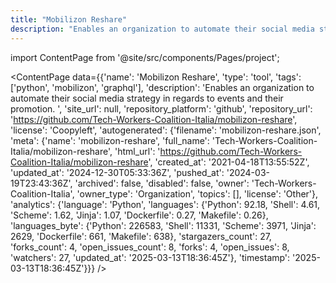 ```yaml
---
title: "Mobilizon Reshare"
description: "Enables an organization to automate their social media strategy in regards to events and their promotion. "
---
```

import ContentPage from '@site/src/components/Pages/project';

<ContentPage
    data={{'name': 'Mobilizon Reshare', 'type': 'tool', 'tags': ['python', 'mobilizon', 'graphql'], 'description': 'Enables an organization to automate their social media strategy in regards to events and their promotion. ', 'site_url': null, 'repository_platform': 'github', 'repository_url': 'https://github.com/Tech-Workers-Coalition-Italia/mobilizon-reshare', 'license': 'Coopyleft', 'autogenerated': {'filename': 'mobilizon-reshare.json', 'meta': {'name': 'mobilizon-reshare', 'full_name': 'Tech-Workers-Coalition-Italia/mobilizon-reshare', 'html_url': 'https://github.com/Tech-Workers-Coalition-Italia/mobilizon-reshare', 'created_at': '2021-04-18T13:55:52Z', 'updated_at': '2024-12-30T05:33:36Z', 'pushed_at': '2024-03-19T23:43:36Z', 'archived': false, 'disabled': false, 'owner': 'Tech-Workers-Coalition-Italia', 'owner_type': 'Organization', 'topics': [], 'license': 'Other'}, 'analytics': {'language': 'Python', 'languages': {'Python': 92.18, 'Shell': 4.61, 'Scheme': 1.62, 'Jinja': 1.07, 'Dockerfile': 0.27, 'Makefile': 0.26}, 'languages_byte': {'Python': 226583, 'Shell': 11331, 'Scheme': 3971, 'Jinja': 2629, 'Dockerfile': 661, 'Makefile': 638}, 'stargazers_count': 27, 'forks_count': 4, 'open_issues_count': 8, 'forks': 4, 'open_issues': 8, 'watchers': 27, 'updated_at': '2025-03-13T18:36:45Z'}, 'timestamp': '2025-03-13T18:36:45Z'}}}
/>
